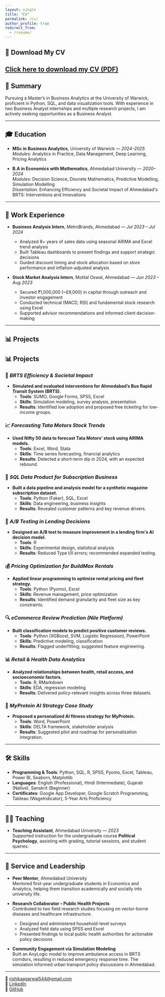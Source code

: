 ```yaml
---
layout: single
title: "CV"
permalink: /cv/
author_profile: true
redirect_from:
  - /resume/
---
```


## 📄 Download My CV

[Click here to download my CV (PDF)](/Rishika_Agarwal_CV.pdf)
---

## 🎯 Summary

Pursuing a Master’s in Business Analytics at the University of Warwick, proficient in Python, SQL, and data visualization tools. With experience in two Business Analyst internships and multiple research projects, I am actively seeking opportunities as a Business Analyst.

---

## 🎓 Education

- **MSc in Business Analytics**, University of Warwick — *2024–2025*  
  *Modules*: Analytics in Practice, Data Management, Deep Learning, Pricing Analytics

- **B.A in Economics with Mathematics**, Ahmedabad University — *2020–2024*  
  *Modules*: Decision Science, Discrete Mathematics, Predictive Modelling, Simulation Modelling  
  *Dissertation*: Enhancing Efficiency and Societal Impact of Ahmedabad's BRTS: Interventions and Innovations

---

## 💼 Work Experience

- **Business Analysis Intern**, MetroBrands, Ahmedabad — *Jul 2023 – Jul 2024*  
  - Analyzed 8+ years of sales data using seasonal ARIMA and Excel trend analysis  
  - Built Tableau dashboards to present findings and support strategic decisions  
  - Guided discount timing and stock allocation based on store performance and inflation-adjusted analysis

- **Stock Market Analysis Intern**, Motilal Oswal, Ahmedabad — *Jun 2023 – Aug 2023*  
  - Secured ₹1,000,000 (~£9,000) in capital through outreach and investor engagement  
  - Conducted technical (MACD, RSI) and fundamental stock research using Excel  
  - Supported advisor recommendations and informed client decision-making

---

## 📊 Projects

## 📊 Projects

### 🔄 *BRTS Efficiency & Societal Impact*  
- **Simulated and evaluated interventions for Ahmedabad’s Bus Rapid Transit System (BRTS).**  
  - **Tools**: SUMO, Google Forms, SPSS, Excel  
  - **Skills**: Simulation modeling, survey analysis, presentation  
  - **Results**: Identified low adoption and proposed free ticketing for low-income groups.

### 📈 *Forecasting Tata Motors Stock Trends*  
- **Used Nifty 50 data to forecast Tata Motors’ stock using ARIMA models.**  
  - **Tools**: Excel, Word, Stata  
  - **Skills**: Time series forecasting, financial analytics  
  - **Results**: Detected a short-term dip in 2024, with an expected rebound.

### 🧠 *SQL Data Product for Subscription Business*  
- **Built a data pipeline and analysis model for a synthetic magazine subscription dataset.**  
  - **Tools**: Python (Faker), SQL, Excel  
  - **Skills**: Data engineering, business insights  
  - **Results**: Revealed customer patterns and key revenue drivers.

### 🧪 *A/B Testing in Lending Decisions*  
- **Designed an A/B test to measure improvement in a lending firm's AI decision model.**  
  - **Tools**: R  
  - **Skills**: Experimental design, statistical analysis  
  - **Results**: Reduced Type I/II errors; recommended expanded testing.

### 💰 *Pricing Optimization for BuildMax Rentals*  
- **Applied linear programming to optimize rental pricing and fleet strategy.**  
  - **Tools**: Python (Pyomo), Excel  
  - **Skills**: Revenue management, price optimization  
  - **Results**: Identified demand granularity and fleet size as key constraints.

### 🔍 *eCommerce Review Prediction (Nile Platform)*  
- **Built classification models to predict positive customer reviews.**  
  - **Tools**: Python (XGBoost, SVM, Logistic Regression), PowerPoint  
  - **Skills**: Predictive modeling, classification  
  - **Results**: Flagged underfitting; suggested feature engineering.

### 📊 *Retail & Health Data Analytics*  
- **Analyzed relationships between health, retail access, and socioeconomic factors.**  
  - **Tools**: R, RMarkdown  
  - **Skills**: EDA, regression modeling  
  - **Results**: Delivered policy-relevant insights across three datasets.

### 🏢 *MyProtein AI Strategy Case Study*  
- **Proposed a personalized AI fitness strategy for MyProtein.**  
  - **Tools**: Word, PowerPoint  
  - **Skills**: DELTA framework, stakeholder analysis  
  - **Results**: Suggested pilot and roadmap for personalization integration.

---

## 🛠 Skills

- **Programming & Tools**: Python, SQL, R, SPSS, Pyomo, Excel, Tableau, Power BI, Seaborn, Matplotlib  
- **Languages**: English (Professional), Hindi (Intermediate), Gujarati (Native), Sanskrit (Beginner)  
- **Certificates**: Google App Developer, Google Scratch Programming, Tableau (WageIndicator), 5-Year Arts Proficiency

---

## 👩‍🏫 Teaching

- **Teaching Assistant**, Ahmedabad University — *2023*  
  Supported instruction for the undergraduate course **Political Psychology**, assisting with grading, tutorial sessions, and student queries.

---

## 🤝 Service and Leadership

- **Peer Mentor**, Ahmedabad University  
  Mentored first-year undergraduate students in Economics and Analytics, helping them transition academically and socially into university life.
  
- **Research Collaborator – Public Health Projects**  
  Contributed to two field research studies focusing on vector-borne diseases and healthcare infrastructure.  
  - Designed and administered household-level surveys  
  - Analyzed field data using SPSS and Excel  
  - Presented findings to local public health authorities for actionable policy decisions

- **Community Engagement via Simulation Modeling**  
  Built an AnyLogic model to improve ambulance access in BRTS corridors, resulting in reduced emergency response time. The simulation informed urban transport policy discussions in Ahmedabad.

---

📧 rishikaagarwal544@gmail.com  
🔗 [LinkedIn](http://www.linkedin.com/in/rishika-agarwal-uk)  
🐙 [GitHub](https://github.com/RishikaAgarwal2025/Business-Analysis-Portfolio)
